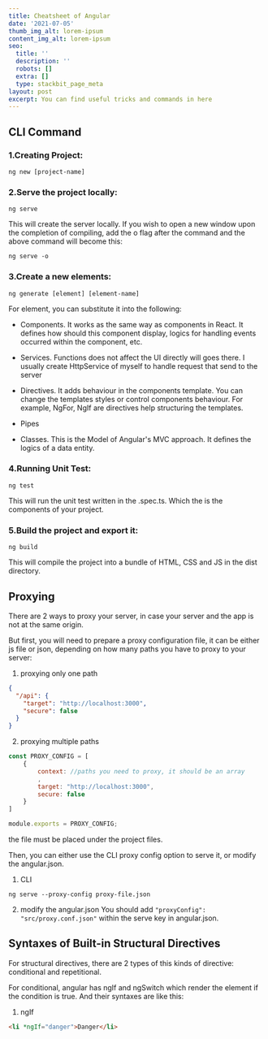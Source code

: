 ```yaml
---
title: Cheatsheet of Angular
date: '2021-07-05'
thumb_img_alt: lorem-ipsum
content_img_alt: lorem-ipsum
seo:
  title: ''
  description: ''
  robots: []
  extra: []
  type: stackbit_page_meta
layout: post
excerpt: You can find useful tricks and commands in here
---
```

## CLI Command

### 1.Creating Project:

`ng new [project-name]`

### 2.Serve the project locally:

`ng serve`

This will create the server locally. If you wish to open a new window upon the completion of compiling, add the o flag after the command and the above command will become this:

`ng serve -o`

### 3.Create a new elements:

`ng generate [element] [element-name]`

For element, you can substitute it into the following:

*   Components. It works as the same way as components in React. It defines how should this component display, logics for handling events occurred within the component, etc.

*   Services. Functions does not affect the UI directly will goes there. I usually create HttpService of myself to handle request that send to the server

*   Directives. It adds behaviour in the components template. You can change the templates styles or control components behaviour. For example, NgFor, NgIf are directives help structuring the templates.

*   Pipes

*   Classes. This is the Model of Angular's MVC approach. It defines the logics of a data entity.

### 4.Running Unit Test:

`ng test`

This will run the unit test written in the .spec.ts. Which the is the components of your project.

### 5.Build the project and export it:

`ng build`

This will compile the project into a bundle of HTML, CSS and JS in the dist directory.

## Proxying
There are 2 ways to proxy your server, in case your server and the app is not at the same origin.

But first, you will need to prepare a proxy configuration file, it can be either js file or json, depending on how many paths you have to proxy to your server:

1. proxying only one path

```json
{
  "/api": {
    "target": "http://localhost:3000",
    "secure": false
  }
}
```

2. proxying multiple paths

```js
const PROXY_CONFIG = [
    {
        context: //paths you need to proxy, it should be an array
        ,
        target: "http://localhost:3000",
        secure: false
    }
]

module.exports = PROXY_CONFIG;
```

the file must be placed under the project files.

Then, you can either use the CLI proxy config option to serve it, or modify the angular.json.

1. CLI

`ng serve --proxy-config proxy-file.json`

2. modify the angular.json
You should add `"proxyConfig": "src/proxy.conf.json"` within the serve key in angular.json.

## Syntaxes of Built-in Structural Directives
For structural directives, there are 2 types of this kinds of directive: conditional and repetitional.

For conditional, angular has ngIf and ngSwitch which render the element if the condition is true. And their syntaxes are like this:

1. ngIf

```html
<li *ngIf="danger">Danger</li>
```